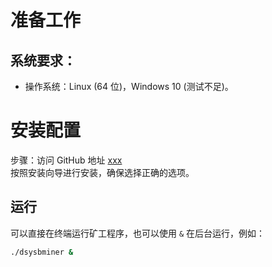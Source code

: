 # 准备工作

## 系统要求：

- 操作系统：Linux (64 位)，Windows 10 (测试不足)。

# 安装配置
步骤：访问 GitHub 地址 [xxx](#)  
按照安装向导进行安装，确保选择正确的选项。

## 运行
可以直接在终端运行矿工程序，也可以使用 `&` 在后台运行，例如：
```bash
./dsysbminer &
```
